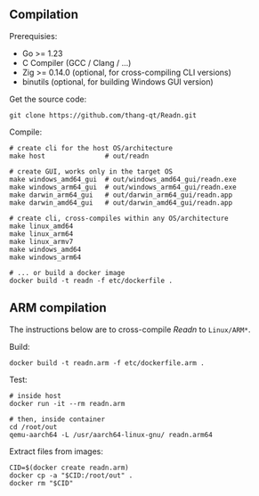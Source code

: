 ## Compilation

Prerequisies:

* Go >= 1.23
* C Compiler (GCC / Clang / ...)
* Zig >= 0.14.0 (optional, for cross-compiling CLI versions)
* binutils (optional, for building Windows GUI version)

Get the source code:

    git clone https://github.com/thang-qt/Readn.git

Compile:

    # create cli for the host OS/architecture
    make host               # out/readn

    # create GUI, works only in the target OS
    make windows_amd64_gui  # out/windows_amd64_gui/readn.exe
    make windows_arm64_gui  # out/windows_arm64_gui/readn.exe
    make darwin_arm64_gui   # out/darwin_arm64_gui/readn.app
    make darwin_amd64_gui   # out/darwin_amd64_gui/readn.app

    # create cli, cross-compiles within any OS/architecture
    make linux_amd64
    make linux_arm64
    make linux_armv7
    make windows_amd64
    make windows_arm64

    # ... or build a docker image
    docker build -t readn -f etc/dockerfile .

## ARM compilation

The instructions below are to cross-compile *Readn* to `Linux/ARM*`.

Build:

    docker build -t readn.arm -f etc/dockerfile.arm .

Test:

    # inside host
    docker run -it --rm readn.arm

    # then, inside container
    cd /root/out
    qemu-aarch64 -L /usr/aarch64-linux-gnu/ readn.arm64

Extract files from images:

    CID=$(docker create readn.arm)
    docker cp -a "$CID:/root/out" .
    docker rm "$CID"
